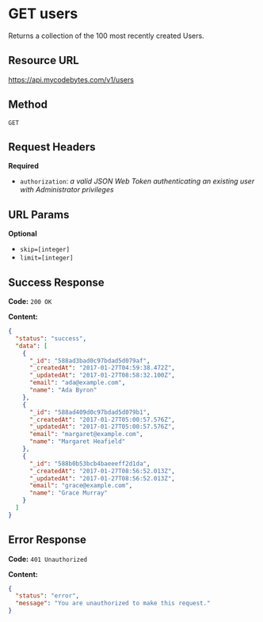# GET users

Returns a collection of the 100 most recently created Users.

## Resource URL

<https://api.mycodebytes.com/v1/users>

## Method

`GET`

## Request Headers

**Required**

*   `authorization`: *a valid JSON Web Token authenticating an existing user with Administrator privileges*

## URL Params

**Optional**

*   `skip=[integer]`
*   `limit=[integer]`

## Success Response

**Code:** `200 OK`

**Content:**

```json
{
  "status": "success",
  "data": [
    {
      "_id": "588ad3bad0c97bdad5d079af",
      "_createdAt": "2017-01-27T04:59:38.472Z",
      "_updatedAt": "2017-01-27T08:58:32.100Z",
      "email": "ada@example.com",
      "name": "Ada Byron"
    },
    {
      "_id": "588ad409d0c97bdad5d079b1",
      "_createdAt": "2017-01-27T05:00:57.576Z",
      "_updatedAt": "2017-01-27T05:00:57.576Z",
      "email": "margaret@example.com",
      "name": "Margaret Heafield"
    },
    {
      "_id": "588b0b53bcb4baeeeff2d1da",
      "_createdAt": "2017-01-27T08:56:52.013Z",
      "_updatedAt": "2017-01-27T08:56:52.013Z",
      "email": "grace@example.com",
      "name": "Grace Murray"
    }
  ]
}
```

## Error Response

**Code:** `401 Unauthorized`

**Content:**

```json
{
  "status": "error",
  "message": "You are unauthorized to make this request."
}
```
